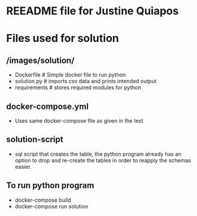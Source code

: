 # REEADME file for Justine Quiapos

# Files used for solution

## /images/solution/
- Dockerfile # Simple docker file to run python 
- solution.py # imports csv data and prints intended output
- requirements # stores required modules for python

## docker-compose.yml
- Uses same docker-compose file as given in the test 

## solution-script
- sql script that creates the table, the python program already has an option to drop and re-create the tables in order to reapply the schemas easier.

## To run python program
- docker-compose build
- docker-compose run solution
